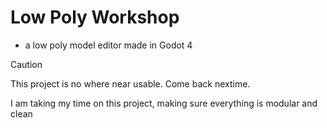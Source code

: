 # Low Poly Workshop
- a low poly model editor made in Godot 4

> [!CAUTION]
> This project is no where near usable. Come back nextime.

I am taking my time on this project, making sure everything is modular and clean